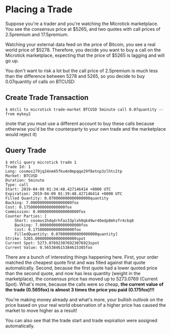 # Placing a Trade

Suppose you're a trader and you're watching the Microtick marketplace. You see the consensus price at $5265, and two quotes
with call prices of 2.5premium and 17.5premium.

Watching your external data feed on the price of Bitcoin, you see a real world price of $5278. Therefore, you decide you want to 
buy a call on the Microtick marketplace, expecting that the price of $5265 is lagging and will go up.

You don't want to risk a lot but the call price of 2.5premium is much less than the difference between 5278 and 5265, so you decide
to buy 0.07quantity of calls on BTCUSD:

## Create Trade Transaction

```
$ mtcli tx microtick trade-market BTCUSD 5minute call 0.07quantity --from mykey2
```

(note that you must use a different account to buy these calls because otherwise you'd be the counterparty to your own trade and
the marketplace would reject it)

## Query Trade

```
$ mtcli query microtick trade 1
Trade Id: 1
Long: cosmos179jq24nm45fku4n0mpqqe29f8etnp3zlhtc2tp
Market: BTCUSD
Duration: 5minute
Type: call
Start: 2019-04-09 01:34:48.427146414 +0000 UTC
Expiration: 2019-04-09 01:39:48.427146414 +0000 UTC
Filled Quantity: 0.070000000000000000quantity
Backing: 7.000000000000000000fox
Cost: 0.175000000000000000fox
Commission: 0.000000000000000000fox
Counter Parties: [
    Short: cosmos1hdq4rhfaz33plxh0qk49wr40edp8mhzfr4ckq8
    Backing: 7.000000000000000000fox
    Cost: 0.175000000000000000fox
    FilledQuantity: 0.070000000000000000quantity]
Strike: 5265.000000000000000000spot 
Current Spot: 5273.076923076923076923spot
Current Value: 0.565384615384615385fox
```

There are a bunch of interesting things happening here. First, your order matched the cheapest quote first and was filled against
that quote automatically. Second, because the first quote had a lower quoted price than the second quote, and now has less quantity
(weight in the marketplace), the consensus price has moved up to 5273.0769 (Current Spot). What's more, because the calls were so
cheap, **the current value of the trade (0.565fox) is almost 3 times the price you paid (0.175fox)!!!**

You're making money already and what's more, your bullish outlook on the price based on your real world observation of a higher price
has caused the market to move higher as a result!

You can also see that the trade start and trade expiration were assigned automatically.



